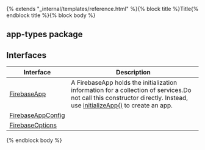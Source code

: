 {% extends "_internal/templates/reference.html" %}{% block title %}Title{% endblock title %}{% block body %}
## app-types package

## Interfaces

|  Interface | Description |
|  --- | --- |
|  [FirebaseApp](./app-types.firebaseapp.md#firebaseapp_interface) | A FirebaseApp holds the initialization information for a collection of services.<!-- -->Do not call this constructor directly. Instead, use [initializeApp()](./app.md#initializeapp_function) to create an app. |
|  [FirebaseAppConfig](./app-types.firebaseappconfig.md#firebaseappconfig_interface) |  |
|  [FirebaseOptions](./app-types.firebaseoptions.md#firebaseoptions_interface) |  |

{% endblock body %}
